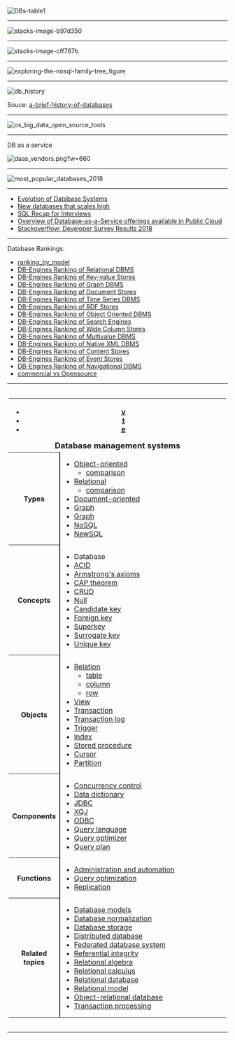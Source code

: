 

![DBs-table1](https://www.analyticsvidhya.com/wp-content/uploads/2014/11/DBs-table1.png)

-------------

![stacks-image-b97d350](http://graphdatamodeling.com/GraphDataModeling/files/stacks-image-b97d350.png)

---------------

![stacks-image-cff767b](http://graphdatamodeling.com/GraphDataModeling/files/stacks-image-cff767b.png)


-----------

![exploring-the-nosql-family-tree_figure](https://www.ibmbigdatahub.com/sites/default/files/datamag/2014/03/exploring-the-nosql-family-tree_figure.png)

------------

![db_history](https://github.com/gopala-kr/a-week-in-wild-ai/blob/master/10-ai-in-enterprise-services/imgs/db_history.PNG)


Souce: [a-brief-history-of-databases](https://peterjamesthomas.com/wp-content/uploads/2018/02/a-brief-history-of-databases.pdf)

-------

![os_big_data_open_source_tools](http://usblogs.pwc.com/emerging-technology/wp-content/uploads/2016/09/mw-15-1351-database-evolution-dist.png)

----------

DB as a service

![daas_vendors.png?w=660](https://blog.jhnr.ch/images/daas_vendors.png?w=660)

----------

![most_popular_databases_2018](https://www.eversql.com/wp-content/uploads/2018/03/most_popular_databases_2018-768x656.png)

--------

- [Evolution of Database Systems](http://www.cs.put.poznan.pl/kdembczynski/lectures/pmds/lectures/edbs.pdf)
- [New databases that scales high](https://www.slideshare.net/welkaim/new-databases-that-scales-high)
- [SQL Recap for Interviews](https://towardsdatascience.com/sql-cheat-sheet-for-interviews-6e5981fa797b)
- [Overview of Database-as-a-Service offerings available in Public Cloud](https://blog.jhnr.ch/2015/09/07/overview-of-database-as-a-service-offerings-available-in-public-cloud/)
- [Stackoverflow: Developer Survey Results
2018](https://insights.stackoverflow.com/survey/2018/)

-------

Database Rankings:

- [ranking_by_model](https://db-engines.com/en/ranking_categories)
- [DB-Engines Ranking of Relational DBMS](https://db-engines.com/en/ranking/relational+dbms)
- [DB-Engines Ranking of Key-value Stores](https://db-engines.com/en/ranking/key-value+store)
- [DB-Engines Ranking of Graph DBMS](https://db-engines.com/en/ranking/graph+dbms)
- [DB-Engines Ranking of Document Stores](https://db-engines.com/en/ranking/document+store)
- [DB-Engines Ranking of Time Series DBMS](https://db-engines.com/en/ranking/time+series+dbms)
- [DB-Engines Ranking of RDF Stores](https://db-engines.com/en/ranking/rdf+store)
- [DB-Engines Ranking of Object Oriented DBMS](https://db-engines.com/en/ranking/object+oriented+dbms)
- [DB-Engines Ranking of Search Engines](https://db-engines.com/en/ranking/search+engine)
- [DB-Engines Ranking of Wide Column Stores](https://db-engines.com/en/ranking/wide+column+store)
- [DB-Engines Ranking of Multivalue DBMS](https://db-engines.com/en/ranking/multivalue+dbms)
- [DB-Engines Ranking of Native XML DBMS](https://db-engines.com/en/ranking/native+xml+dbms)
- [DB-Engines Ranking of Content Stores](https://db-engines.com/en/ranking/content+store)
- [DB-Engines Ranking of Event Stores](https://db-engines.com/en/ranking/event+store)
- [DB-Engines Ranking of Navigational DBMS](https://db-engines.com/en/ranking/navigational+dbms)
- [commercial vs Opensource](https://db-engines.com/en/ranking_osvsc)

--------



<div role="navigation" class="navbox" aria-labelledby="Database_management_systems" style="padding:3px"><table class="nowraplinks hlist collapsible autocollapse navbox-inner" style="border-spacing:0;background:transparent;color:inherit"><tbody><tr><th scope="col" class="navbox-title" colspan="2"><div class="plainlinks hlist navbar mini"><ul><li class="nv-view"><a href="https://en.wikipedia.org/wiki/Template:Databases" title="Template:Databases"><abbr title="View this template" style=";;background:none transparent;border:none;-moz-box-shadow:none;-webkit-box-shadow:none;box-shadow:none; padding:0;">v</abbr></a></li><li class="nv-talk"><a href="https://en.wikipedia.org/wiki/Template_talk:Databases" title="Template talk:Databases"><abbr title="Discuss this template" style=";;background:none transparent;border:none;-moz-box-shadow:none;-webkit-box-shadow:none;box-shadow:none; padding:0;">t</abbr></a></li><li class="nv-edit"><a class="external text" href="//en.wikipedia.org/w/index.php?title=Template:Databases&amp;action=edit"><abbr title="Edit this template" style=";;background:none transparent;border:none;-moz-box-shadow:none;-webkit-box-shadow:none;box-shadow:none; padding:0;">e</abbr></a></li></ul></div><div id="Database_management_systems" style="font-size:114%;margin:0 4em"><a class="mw-selflink selflink">Database management systems</a></div></th></tr><tr><th scope="row" class="navbox-group" style="width:1%">Types</th><td class="navbox-list navbox-odd" style="text-align:left;border-left-width:2px;border-left-style:solid;width:100%;padding:0px"><div style="padding:0em 0.25em">
<ul><li><a href="https://en.wikipedia.org/wiki/Object_database" title="Object database">Object-oriented</a>
<ul><li><a href="https://en.wikipedia.org/wiki/Comparison_of_object_database_management_systems" title="Comparison of object database management systems">comparison</a></li></ul></li>
<li><a href="https://en.wikipedia.org/wiki/List_of_relational_database_management_systems" title="List of relational database management systems">Relational</a>
<ul><li><a href="https://en.wikipedia.org/wiki/Comparison_of_relational_database_management_systems" title="Comparison of relational database management systems">comparison</a></li></ul></li>
<li><a href="https://en.wikipedia.org/wiki/Document-oriented_database" title="Document-oriented database">Document-oriented</a></li>
<li><a href="https://en.wikipedia.org/wiki/Graph_database" title="Graph database">Graph</a></li>
<li><a href="https://en.wikipedia.org/wiki/Graph_database" title="Graph database">Graph</a></li>
<li><a href="https://en.wikipedia.org//wiki/NoSQL" title="NoSQL">NoSQL</a></li>
<li><a href="https://en.wikipedia.org//wiki/NewSQL" title="NewSQL">NewSQL</a></li></ul>
</div></td></tr><tr><th scope="row" class="navbox-group" style="width:1%">Concepts</th><td class="navbox-list navbox-even" style="text-align:left;border-left-width:2px;border-left-style:solid;width:100%;padding:0px"><div style="padding:0em 0.25em">
<ul><li><a class="mw-selflink selflink">Database</a></li>
<li><a href="https://en.wikipedia.org//wiki/ACID" class="mw-redirect" title="ACID">ACID</a></li>
<li><a href="https://en.wikipedia.org//wiki/Armstrong%27s_axioms" title="Armstrong&#39;s axioms">Armstrong's axioms</a></li>
<li><a href="https://en.wikipedia.org//wiki/CAP_theorem" title="CAP theorem">CAP theorem</a></li>
<li><a href="https://en.wikipedia.org//wiki/Create,_read,_update_and_delete" title="Create, read, update and delete">CRUD</a></li>
<li><a href="https://en.wikipedia.org//wiki/Null_(SQL)" title="Null (SQL)">Null</a></li>
<li><a href="https://en.wikipedia.org//wiki/Candidate_key" title="Candidate key">Candidate key</a></li>
<li><a href="https://en.wikipedia.org//wiki/Foreign_key" title="Foreign key">Foreign key</a></li>
<li><a href="https://en.wikipedia.org//wiki/Superkey" title="Superkey">Superkey</a></li>
<li><a href="https://en.wikipedia.org//wiki/Surrogate_key" title="Surrogate key">Surrogate key</a></li>
<li><a href="https://en.wikipedia.org//wiki/Unique_key" title="Unique key">Unique key</a></li></ul>
</div></td></tr><tr><th scope="row" class="navbox-group" style="width:1%">Objects</th><td class="navbox-list navbox-odd" style="text-align:left;border-left-width:2px;border-left-style:solid;width:100%;padding:0px"><div style="padding:0em 0.25em">
<ul><li><a href="https://en.wikipedia.org//wiki/Relation_(database)" title="Relation (database)">Relation</a>
<ul><li><a href="https://en.wikipedia.org//wiki/Table_(database)" title="Table (database)">table</a></li>
<li><a href="https://en.wikipedia.org//wiki/Column_(database)" title="Column (database)">column</a></li>
<li><a href="https://en.wikipedia.org//wiki/Row_(database)" title="Row (database)">row</a></li></ul></li>
<li><a href="https://en.wikipedia.org//wiki/View_(SQL)" title="View (SQL)">View</a></li>
<li><a href="https://en.wikipedia.org//wiki/Database_transaction" title="Database transaction">Transaction</a></li>
<li><a href="https://en.wikipedia.org//wiki/Transaction_log" title="Transaction log">Transaction log</a></li>
<li><a href="https://en.wikipedia.org//wiki/Database_trigger" title="Database trigger">Trigger</a></li>
<li><a href="https://en.wikipedia.org//wiki/Database_index" title="Database index">Index</a></li>
<li><a href="https://en.wikipedia.org//wiki/Stored_procedure" title="Stored procedure">Stored procedure</a></li>
<li><a href="https://en.wikipedia.org//wiki/Cursor_(databases)" title="Cursor (databases)">Cursor</a></li>
<li><a href="https://en.wikipedia.org//wiki/Partition_(database)" title="Partition (database)">Partition</a></li></ul>
</div></td></tr><tr><th scope="row" class="navbox-group" style="width:1%">Components</th><td class="navbox-list navbox-even" style="text-align:left;border-left-width:2px;border-left-style:solid;width:100%;padding:0px"><div style="padding:0em 0.25em">
<ul><li><a href="https://en.wikipedia.org//wiki/Concurrency_control" title="Concurrency control">Concurrency control</a></li>
<li><a href="https://en.wikipedia.org//wiki/Data_dictionary" title="Data dictionary">Data dictionary</a></li>
<li><a href="https://en.wikipedia.org//wiki/Java_Database_Connectivity" title="Java Database Connectivity">JDBC</a></li>
<li><a href="https://en.wikipedia.org//wiki/XQuery_API_for_Java" title="XQuery API for Java">XQJ</a></li>
<li><a href="https://en.wikipedia.org//wiki/Open_Database_Connectivity" title="Open Database Connectivity">ODBC</a></li>
<li><a href="https://en.wikipedia.org//wiki/Query_language" title="Query language">Query language</a></li>
<li><a href="https://en.wikipedia.org//wiki/Query_optimization" title="Query optimization">Query optimizer</a></li>
<li><a href="https://en.wikipedia.org//wiki/Query_plan" title="Query plan">Query plan</a></li></ul>
</div></td></tr><tr><th scope="row" class="navbox-group" style="width:1%">Functions</th><td class="navbox-list navbox-odd" style="text-align:left;border-left-width:2px;border-left-style:solid;width:100%;padding:0px"><div style="padding:0em 0.25em">
<ul><li><a href="https://en.wikipedia.org//wiki/Database_administration_and_automation" title="Database administration and automation">Administration and automation</a></li>
<li><a href="https://en.wikipedia.org//wiki/Query_optimization" title="Query optimization">Query optimization</a></li>
<li><a href="https://en.wikipedia.org//wiki/Replication_(computing)#DATABASE" title="Replication (computing)">Replication</a></li></ul>
</div></td></tr><tr><th scope="row" class="navbox-group" style="width:1%">Related topics</th><td class="navbox-list navbox-even" style="text-align:left;border-left-width:2px;border-left-style:solid;width:100%;padding:0px"><div style="padding:0em 0.25em">
<ul><li><a href="https://en.wikipedia.org//wiki/Database_model" title="Database model">Database models</a></li>
<li><a href="https://en.wikipedia.org//wiki/Database_normalization" title="Database normalization">Database normalization</a></li>
<li><a href="https://en.wikipedia.org//wiki/Database_storage_structures" title="Database storage structures">Database storage</a></li>
<li><a href="https://en.wikipedia.org//wiki/Distributed_database" title="Distributed database">Distributed database</a></li>
<li><a href="https://en.wikipedia.org//wiki/Federated_database_system" title="Federated database system">Federated database system</a></li>
<li><a href="https://en.wikipedia.org//wiki/Referential_integrity" title="Referential integrity">Referential integrity</a></li>
<li><a href="https://en.wikipedia.org//wiki/Relational_algebra" title="Relational algebra">Relational algebra</a></li>
<li><a href="https://en.wikipedia.org//wiki/Relational_calculus" title="Relational calculus">Relational calculus</a></li>
<li><a href="https://en.wikipedia.org//wiki/Relational_database" title="Relational database">Relational database</a></li>
<li><a href="https://en.wikipedia.org//wiki/Relational_model" title="Relational model">Relational model</a></li>
<li><a href="https://en.wikipedia.org//wiki/Object-relational_database" title="Object-relational database">Object-relational database</a></li>
<li><a href="https://en.wikipedia.org//wiki/Transaction_processing" title="Transaction processing">Transaction processing</a></li></ul>
</div></td></tr></tbody></table></div>

--------
